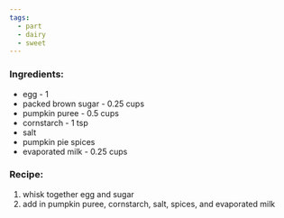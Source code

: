 ```yaml
---
tags:
  - part
  - dairy
  - sweet
---
```

### Ingredients:
- egg - 1
- packed brown sugar - 0.25 cups
- pumpkin puree - 0.5 cups
- cornstarch - 1 tsp
- salt
- pumpkin pie spices
- evaporated milk - 0.25 cups

### Recipe:
1. whisk together egg and sugar
2. add in pumpkin puree, cornstarch, salt, spices, and evaporated milk